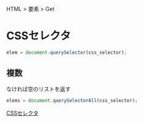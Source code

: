 HTML > 要素 > Get
# CSSセレクタ
```javascript
elem = document.querySelector(css_selector);
```

## 複数
なければ空のリストを返す  
```javascript
elems = document.querySelectorAll(css_selector);
```

[CSSセレクタ](https://summer-ocean.github.io/html/css/css%E3%82%BB%E3%83%AC%E3%82%AF%E3%82%BF/)  
